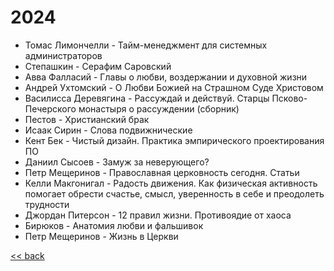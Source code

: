 # 2024

- Томас Лимончелли - Тайм-менеджмент для системных администраторов
- Степашкин - Серафим Саровский
- Авва Фалласий - Главы о любви, воздержании и духовной жизни
- Андрей Ухтомский - О Любви Божией на Страшном Суде Христовом
- Василисса Деревягина - Рассуждай и действуй. Старцы Псково-Печерского монастыря о рассуждении (сборник)
- Пестов - Христианский брак
- Исаак Сирин - Слова подвижнические
- Кент Бек - Чистый дизайн. Практика эмпирического проектирования ПО
- Даниил Сысоев - Замуж за неверующего?
- Петр Мещеринов - Православная церковность сегодня. Статьи
- Келли Макгонигал - Радость движения. Как физическая активность помогает обрести счастье, смысл, уверенность в себе и преодолеть трудности
- Джордан Питерсон - 12 правил жизни. Противоядие от хаоса
- Бирюков - Анатомия любви и фальшивок
- Петр Мещеринов - Жизнь в Церкви

[<< back](README.md)

